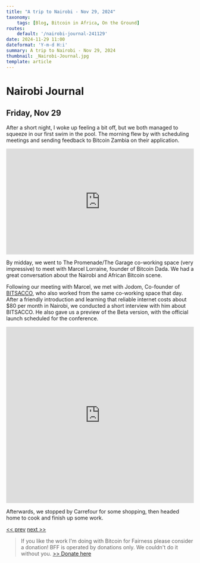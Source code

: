 ```yaml
---
title: "A trip to Nairobi - Nov 29, 2024"
taxonomy:
    tags: [Blog, Bitcoin in Africa, On the Ground]
routes:
    default: '/nairobi-journal-241129'
date: 2024-11-29 11:00
dateformat: 'Y-m-d H:i'
summary: A trip to Nairobi - Nov 29, 2024
thumbnail: _Nairobi-Journal.jpg
template: article
---
```


# Nairobi Journal

## Friday, Nov 29

After a short night, I woke up feeling a bit off, but we both managed to squeeze in our first swim in the pool. The morning flew by with scheduling meetings and sending feedback to Bitcoin Zambia on their application.

<div style="padding:56.25% 0 0 0;position:relative;"><iframe src="https://player.vimeo.com/video/1034579061?badge=0&amp;autopause=0&amp;player_id=0&amp;app_id=58479" frameborder="0" allow="autoplay; fullscreen; picture-in-picture; clipboard-write; encrypted-media" style="position:absolute;top:0;left:0;width:100%;height:100%;" title="241129-3-driving-buses"></iframe></div>

By midday, we went to The Promenade/The Garage co-working space (very impressive) to meet with Marcel Lorraine, founder of Bitcoin Dada. We had a great conversation about the Nairobi and African Bitcoin scene. 

<div id="nostr-embed-note1gdl4m86jp8xf4wk85fnnyee5jdf6dpf7guc6dunarqpfxcuqkzhqgqldm3"></div><script>  !(function () {    const n=document.createElement('script');n.type='text/javascript';n.async=!0;n.src='https://cdn.jsdelivr.net/gh/nostrband/nostr-embed@0.1.16/dist/nostr-embed.js';    const options = {      showZaps: true,      showCopyAddr: false,      hideNostrich: true,      showFollowing: false,    };    n.onload=function () {      nostrEmbed.init(        'note1gdl4m86jp8xf4wk85fnnyee5jdf6dpf7guc6dunarqpfxcuqkzhqgqldm3',        '#nostr-embed-note1gdl4m86jp8xf4wk85fnnyee5jdf6dpf7guc6dunarqpfxcuqkzhqgqldm3',        '',        options      );    };const a=document.getElementsByTagName('script')[0];a.parentNode.insertBefore(n, a);  })();</script>

Following our meeting with Marcel, we met with Jodom, Co-founder of [BITSACCO](https://bitsacco.com/), who also worked from the same co-working space that day. After a friendly introduction and learning that reliable internet costs about $80 per month in Nairobi, we conducted a short interview with him about BITSACCO. He also gave us a preview of the Beta version, with the official launch scheduled for the conference.

<iframe width="100%" height="473" src="https://www.youtube.com/embed/KwgaWqL08LA" title="YouTube video player" frameborder="0" allow="accelerometer; autoplay; clipboard-write; encrypted-media; gyroscope; picture-in-picture; web-share" allowfullscreen></iframe>

Afterwards, we stopped by Carrefour for some shopping, then headed home to cook and finish up some work.

[<< prev](/nairobi-journal-241128) [next >>](/nairobi-journal-241130)

> If you like the work I'm doing with Bitcoin for Fairness please consider a donation! BFF is operated by donations only. We couldn't do it without you. [>> Donate here](https://bffbtc.org/donate/)